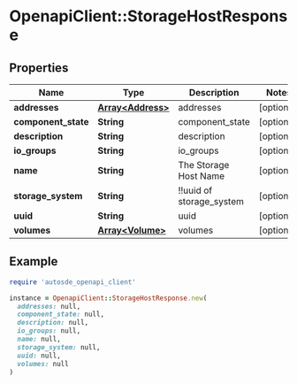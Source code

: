# OpenapiClient::StorageHostResponse

## Properties

| Name | Type | Description | Notes |
| ---- | ---- | ----------- | ----- |
| **addresses** | [**Array&lt;Address&gt;**](Address.md) | addresses | [optional] |
| **component_state** | **String** | component_state | [optional] |
| **description** | **String** | description | [optional] |
| **io_groups** | **String** | io_groups | [optional] |
| **name** | **String** | The Storage Host Name | [optional] |
| **storage_system** | **String** | !!uuid of storage_system | [optional] |
| **uuid** | **String** | uuid | [optional] |
| **volumes** | [**Array&lt;Volume&gt;**](Volume.md) | volumes | [optional] |

## Example

```ruby
require 'autosde_openapi_client'

instance = OpenapiClient::StorageHostResponse.new(
  addresses: null,
  component_state: null,
  description: null,
  io_groups: null,
  name: null,
  storage_system: null,
  uuid: null,
  volumes: null
)
```

